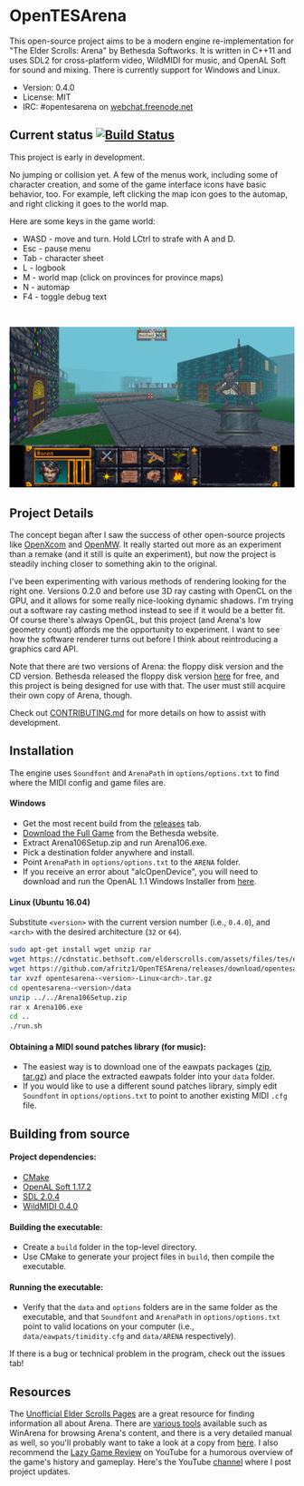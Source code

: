# OpenTESArena

This open-source project aims to be a modern engine re-implementation for "The Elder Scrolls: Arena" by Bethesda Softworks. It is written in C++11 and uses SDL2 for cross-platform video, WildMIDI for music, and OpenAL Soft for sound and mixing. There is currently support for Windows and Linux.

- Version: 0.4.0
- License: MIT
- IRC: #opentesarena on [webchat.freenode.net](https://webchat.freenode.net/)

## Current status [![Build Status](https://travis-ci.org/afritz1/OpenTESArena.svg?branch=master)](https://travis-ci.org/afritz1/OpenTESArena)

This project is early in development.

No jumping or collision yet. A few of the menus work, including some of character creation, and some of the game interface icons have basic behavior, too. For example, left clicking the map icon goes to the automap, and right clicking it goes to the world map.

Here are some keys in the game world:
- WASD - move and turn. Hold LCtrl to strafe with A and D.
- Esc - pause menu
- Tab - character sheet
- L - logbook
- M - world map (click on provinces for province maps)
- N - automap
- F4 - toggle debug text

<br/>

![Preview](Preview.PNG)
<br/>

## Project Details

The concept began after I saw the success of other open-source projects like [OpenXcom](http://openxcom.org/) and [OpenMW](http://openmw.org/en/). It really started out more as an experiment than a remake (and it still is quite an experiment), but now the project is steadily inching closer to something akin to the original.

I've been experimenting with various methods of rendering looking for the right one. Versions 0.2.0 and before use 3D ray casting with OpenCL on the GPU, and it allows for some really nice-looking dynamic shadows. I'm trying out a software ray casting method instead to see if it would be a better fit. Of course there's always OpenGL, but this project (and Arena's low geometry count) affords me the opportunity to experiment. I want to see how the software renderer turns out before I think about reintroducing a graphics card API.

Note that there are two versions of Arena: the floppy disk version and the CD version. Bethesda released the floppy disk version  [here](http://www.elderscrolls.com/arena/) for free, and this project is being designed for use with that. The user must still acquire their own copy of Arena, though.

Check out [CONTRIBUTING.md](CONTRIBUTING.md) for more details on how to assist with development.

## Installation

The engine uses `Soundfont` and `ArenaPath` in `options/options.txt` to find where the MIDI config and game files are.

#### Windows
- Get the most recent build from the [releases](https://github.com/afritz1/OpenTESArena/releases) tab.
- [Download the Full Game](http://static.elderscrolls.com/elderscrolls.com/assets/files/tes/extras/Arena106Setup.zip) from the Bethesda website.
- Extract Arena106Setup.zip and run Arena106.exe.
- Pick a destination folder anywhere and install.
- Point `ArenaPath` in `options/options.txt` to the `ARENA` folder.
- If you receive an error about "alcOpenDevice", you will need to download and run the OpenAL 1.1 Windows Installer from [here](https://www.openal.org/downloads/).

#### Linux (Ubuntu 16.04)
Substitute `<version>` with the current version number (i.e., `0.4.0`), and `<arch>` with the desired architecture (`32` or `64`).
```bash
sudo apt-get install wget unzip rar
wget https://cdnstatic.bethsoft.com/elderscrolls.com/assets/files/tes/extras/Arena106Setup.zip
wget https://github.com/afritz1/OpenTESArena/releases/download/opentesarena-<version>/opentesarena-<version>-Linux<arch>.tar.gz
tar xvzf opentesarena-<version>-Linux<arch>.tar.gz
cd opentesarena-<version>/data
unzip ../../Arena106Setup.zip
rar x Arena106.exe
cd ..
./run.sh
```

#### Obtaining a MIDI sound patches library (for music):
- The easiest way is to download one of the eawpats packages ([zip](https://github.com/afritz1/OpenTESArena/releases/download/opentesarena-0.1.0/eawpats.zip), [tar.gz](https://github.com/afritz1/OpenTESArena/releases/download/opentesarena-0.1.0/eawpats.tar.gz)) and place the extracted eawpats folder into your `data` folder.
- If you would like to use a different sound patches library, simply edit `Soundfont` in `options/options.txt` to point to another existing MIDI `.cfg` file.

## Building from source

#### Project dependencies:
- [CMake](https://cmake.org/download/)
- [OpenAL Soft 1.17.2](http://kcat.strangesoft.net/openal.html#download)
- [SDL 2.0.4](https://www.libsdl.org/download-2.0.php)
- [WildMIDI 0.4.0](https://github.com/Mindwerks/wildmidi/releases)

#### Building the executable:
- Create a `build` folder in the top-level directory.
- Use CMake to generate your project files in `build`, then compile the executable.

#### Running the executable:
- Verify that the `data` and `options` folders are in the same folder as the executable, and that `Soundfont` and `ArenaPath` in `options/options.txt` point to valid locations on your computer (i.e., `data/eawpats/timidity.cfg` and `data/ARENA` respectively).

If there is a bug or technical problem in the program, check out the issues tab!

## Resources

The [Unofficial Elder Scrolls Pages](http://en.uesp.net/wiki/Arena:Arena) are a great resource for finding information all about Arena. There are [various tools](http://en.uesp.net/wiki/Arena:Files#Misc_Utilities) available such as WinArena for browsing Arena's content, and there is a very detailed manual as well, so you'll probably want to take a look at a copy from [here](http://en.uesp.net/wiki/Arena:Files#Official_Patches_and_Utilities). I also recommend the [Lazy Game Review](https://www.youtube.com/watch?v=5MW5SxKMrtE) on YouTube for a humorous overview of the game's history and gameplay. Here's the YouTube [channel](https://www.youtube.com/channel/UCJpmkgtHRIxR7aOpi909GKw) where I post project updates.
